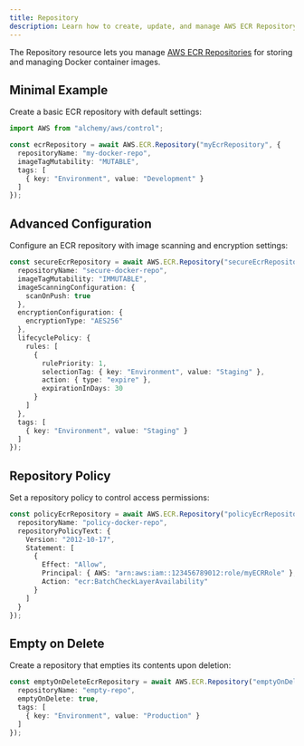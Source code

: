 ```yaml
---
title: Repository
description: Learn how to create, update, and manage AWS ECR Repositorys using Alchemy Cloud Control.
---
```



The Repository resource lets you manage [AWS ECR Repositories](https://docs.aws.amazon.com/ecr/latest/userguide/) for storing and managing Docker container images.

## Minimal Example

Create a basic ECR repository with default settings:

```ts
import AWS from "alchemy/aws/control";

const ecrRepository = await AWS.ECR.Repository("myEcrRepository", {
  repositoryName: "my-docker-repo",
  imageTagMutability: "MUTABLE",
  tags: [
    { key: "Environment", value: "Development" }
  ]
});
```

## Advanced Configuration

Configure an ECR repository with image scanning and encryption settings:

```ts
const secureEcrRepository = await AWS.ECR.Repository("secureEcrRepository", {
  repositoryName: "secure-docker-repo",
  imageTagMutability: "IMMUTABLE",
  imageScanningConfiguration: {
    scanOnPush: true
  },
  encryptionConfiguration: {
    encryptionType: "AES256"
  },
  lifecyclePolicy: {
    rules: [
      {
        rulePriority: 1,
        selectionTag: { key: "Environment", value: "Staging" },
        action: { type: "expire" },
        expirationInDays: 30
      }
    ]
  },
  tags: [
    { key: "Environment", value: "Staging" }
  ]
});
```

## Repository Policy

Set a repository policy to control access permissions:

```ts
const policyEcrRepository = await AWS.ECR.Repository("policyEcrRepository", {
  repositoryName: "policy-docker-repo",
  repositoryPolicyText: {
    Version: "2012-10-17",
    Statement: [
      {
        Effect: "Allow",
        Principal: { AWS: "arn:aws:iam::123456789012:role/myECRRole" },
        Action: "ecr:BatchCheckLayerAvailability"
      }
    ]
  }
});
```

## Empty on Delete

Create a repository that empties its contents upon deletion:

```ts
const emptyOnDeleteEcrRepository = await AWS.ECR.Repository("emptyOnDeleteEcrRepository", {
  repositoryName: "empty-repo",
  emptyOnDelete: true,
  tags: [
    { key: "Environment", value: "Production" }
  ]
});
```
